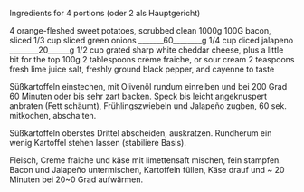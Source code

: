 ﻿ Ingredients for 4 portions (oder 2 als Hauptgericht)




4 orange-fleshed sweet potatoes, scrubbed clean 1000g
100G  bacon, sliced
1/3 cup sliced green onions _______60________g 
1/4 cup diced jalapeno ________20______g 
1/2 cup grated sharp white cheddar cheese, plus a little bit for the top 100g
2 tablespoons crème fraiche, or sour cream 
2 teaspoons fresh lime juice
salt, freshly ground black pepper, and cayenne to taste

Süßkartoffeln einstechen, mit Olivenöl rundum einreiben und bei 200 Grad 60 Minuten oder bis sehr zart backen. Speck bis leicht angeknuspert anbraten (Fett schäumt), Frühlingszwiebeln und Jalapeño zugben, 60 sek. mitkochen, abschalten.

Süßkartoffeln oberstes Drittel abscheiden, auskratzen. Rundherum ein wenig Kartoffel stehen lassen (stabiliere Basis).

Fleisch, Creme fraiche und käse mit limettensaft mischen, fein stampfen. Bacon und Jalapeño untermischen, Kartoffeln füllen, Käse drauf und ~ 20 Minuten bei 20~0 Grad aufwärmen.
